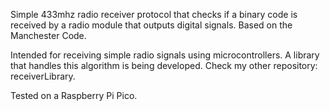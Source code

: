 
Simple 433mhz radio receiver protocol that checks if a binary code is received by a radio module that outputs digital signals. Based on the Manchester Code. 

Intended for receiving simple radio signals using microcontrollers. A library that handles this algorithm is being developed. Check my other repository: receiverLibrary.

Tested on a Raspberry Pi Pico.
